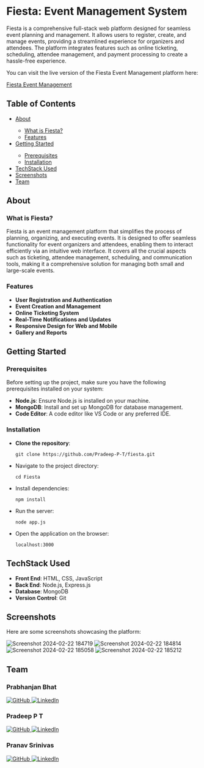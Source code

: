 # Fiesta: Event Management System

Fiesta is a comprehensive full-stack web platform designed for seamless event planning and management. It allows users to register, create, and manage events, providing a streamlined experience for organizers and attendees. The platform integrates features such as online ticketing, scheduling, attendee management, and payment processing to create a hassle-free experience.

You can visit the live version of the Fiesta Event Management platform here:

[Fiesta Event Management](https://fiestaevents.netlify.app/)


## Table of Contents

<ul>
  <li><a href="#About">About</a></li>
  <ul>
    <li><a href="#what-is-fiesta">What is Fiesta?</a></li>
    <li><a href="#features">Features</a></li>
  </ul>
  <li><a href="#getting-started">Getting Started</a></li>
  <ul>
    <li><a href="#prerequisites">Prerequisites</a></li>
    <li><a href="#installation">Installation</a></li>
  </ul>
  <li><a href="#techstack-used">TechStack Used</a></li>
  <li><a href="#screenshots">Screenshots</a></li>
  <li><a href="#team">Team</a></li>
</ul>

## About

### What is Fiesta?

Fiesta is an event management platform that simplifies the process of planning, organizing, and executing events. It is designed to offer seamless functionality for event organizers and attendees, enabling them to interact efficiently via an intuitive web interface. It covers all the crucial aspects such as ticketing, attendee management, scheduling, and communication tools, making it a comprehensive solution for managing both small and large-scale events.

### Features

<ul>
  <li><strong>User Registration and Authentication</strong></li>
  <li><strong>Event Creation and Management</strong></li>
  <li><strong>Online Ticketing System</strong></li>
  <li><strong>Real-Time Notifications and Updates</strong></li>
  <li><strong>Responsive Design for Web and Mobile</strong></li>
  <li><strong>Gallery and Reports</strong></li>
</ul>

## Getting Started

### Prerequisites

Before setting up the project, make sure you have the following prerequisites installed on your system:

<ul>
  <li><strong>Node.js</strong>: Ensure Node.js is installed on your machine.</li>
  <li><strong>MongoDB</strong>: Install and set up MongoDB for database management.</li>
  <li><strong>Code Editor</strong>: A code editor like VS Code or any preferred IDE.</li>
</ul>

### Installation

<ul>
  <li><strong>Clone the repository</strong>:<pre><code>git clone https://github.com/Pradeep-P-T/fiesta.git</code></pre></li>
  <li>Navigate to the project directory:<pre><code>cd Fiesta</code></pre></li>
  <li>Install dependencies:<pre><code>npm install</code></pre></li>
  <li>Run the server:<pre><code>node app.js</code></pre></li>
  <li>Open the application on the browser:<pre><code>localhost:3000</code></pre></li>
</ul>

## TechStack Used

<ul>
  <li><strong>Front End</strong>: HTML, CSS, JavaScript</li>
  <li><strong>Back End</strong>: Node.js, Express.js</li>
  <li><strong>Database</strong>: MongoDB</li>
  <li><strong>Version Control</strong>: Git</li>
</ul>

## Screenshots

<p>Here are some screenshots showcasing the platform:</p>

![Screenshot 2024-02-22 184719](https://github.com/user-attachments/assets/5afac8c3-a017-4608-bd75-cb70ba492f41)
![Screenshot 2024-02-22 184814](https://github.com/user-attachments/assets/9050a8c4-41e7-4e02-b7d9-cbf657b88532)
![Screenshot 2024-02-22 185058](https://github.com/user-attachments/assets/180ae3eb-c3a8-4698-a154-fb227021494e)
![Screenshot 2024-02-22 185212](https://github.com/user-attachments/assets/e68b3c80-6d27-40e3-ae55-832b921b13c2)

## Team

### Prabhanjan Bhat

<p align="left">
  <a href="https://github.com" target="_blank">
    <img src="https://img.shields.io/badge/GitHub-black?style=flat&logo=github" alt="GitHub" />
  </a>
  <a href="https://www.linkedin.com" target="_blank">
    <img src="https://img.shields.io/badge/LinkedIn-blue?style=flat&logo=linkedin" alt="LinkedIn" />
  </a>
</p>

### Pradeep P T

<p align="left">
  <a href="https://github.com" target="_blank">
    <img src="https://img.shields.io/badge/GitHub-black?style=flat&logo=github" alt="GitHub" />
  </a>
  <a href="https://www.linkedin.com" target="_blank">
    <img src="https://img.shields.io/badge/LinkedIn-blue?style=flat&logo=linkedin" alt="LinkedIn" />
  </a>
</p>



### Pranav Srinivas

<p align="left">
  <a href="https://github.com" target="_blank">
    <img src="https://img.shields.io/badge/GitHub-black?style=flat&logo=github" alt="GitHub" />
  </a>
  <a href="https://www.linkedin.com" target="_blank">
    <img src="https://img.shields.io/badge/LinkedIn-blue?style=flat&logo=linkedin" alt="LinkedIn" />
  </a>
</p>
